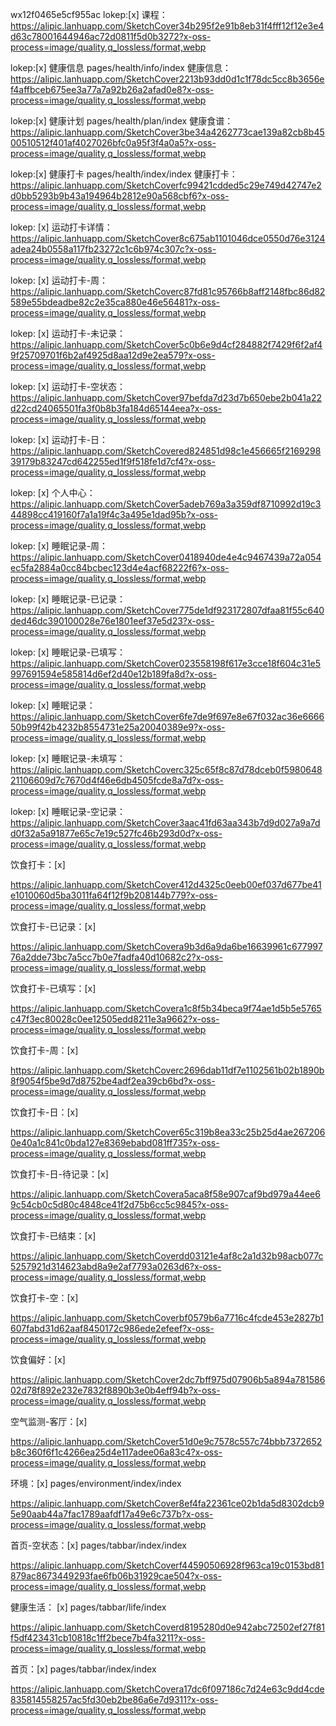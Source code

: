 wx12f0465e5cf955ac
lokep:[x]
课程：https://alipic.lanhuapp.com/SketchCover34b295f2e91b8eb31f4fff12f12e3e4d63c78001644946ac72d0811f5d0b3272?x-oss-process=image/quality,q_lossless/format,webp

lokep:[x] 健康信息 pages/health/info/index
健康信息：https://alipic.lanhuapp.com/SketchCover2213b93dd0d1c1f78dc5cc8b3656ef4affbceb675ee3a77a7a92b26a2afad0e8?x-oss-process=image/quality,q_lossless/format,webp

lokep:[x] 健康计划 pages/health/plan/index
健康食谱：https://alipic.lanhuapp.com/SketchCover3be34a4262773cae139a82cb8b4500510512f401af4027026bfc0a95f3f4a0a5?x-oss-process=image/quality,q_lossless/format,webp

lokep:[x] 健康打卡 pages/health/index/index
健康打卡：https://alipic.lanhuapp.com/SketchCoverfc99421cdded5c29e749d42747e2d0bb5293b9b43a194964b2812e90a568cbf6?x-oss-process=image/quality,q_lossless/format,webp

lokep: [x]
运动打卡详情：https://alipic.lanhuapp.com/SketchCover8c675ab1101046dce0550d76e3124adea24b0558a117fb23272c1c6b974c307c?x-oss-process=image/quality,q_lossless/format,webp

lokep: [x]
运动打卡-周：https://alipic.lanhuapp.com/SketchCoverc87fd81c95766b8aff2148fbc86d82589e55bdeadbe82c2e35ca880e46e56481?x-oss-process=image/quality,q_lossless/format,webp

lokep: [x]
运动打卡-未记录：https://alipic.lanhuapp.com/SketchCover5c0b6e9d4cf284882f7429f6f2af49f25709701f6b2af4925d8aa12d9e2ea579?x-oss-process=image/quality,q_lossless/format,webp

lokep: [x]
运动打卡-空状态：https://alipic.lanhuapp.com/SketchCover97befda7d23d7b650ebe2b041a22d22cd24065501fa3f0b8b3fa184d65144eea?x-oss-process=image/quality,q_lossless/format,webp

lokep: [x]
运动打卡-日：https://alipic.lanhuapp.com/SketchCovered824851d98c1e456665f216929839179b83247cd642255ed1f9f518fe1d7cf4?x-oss-process=image/quality,q_lossless/format,webp

lokep: [x]
个人中心：https://alipic.lanhuapp.com/SketchCover5adeb769a3a359df8710992d19c344898cc419160f7a1a19f4c3a495e1dad95b?x-oss-process=image/quality,q_lossless/format,webp

lokep: [x]
睡眠记录-周：https://alipic.lanhuapp.com/SketchCover0418940de4e4c9467439a72a054ec5fa2884a0cc84bcbec123d4e4acf68222f6?x-oss-process=image/quality,q_lossless/format,webp

lokep: [x]
睡眠记录-已记录：https://alipic.lanhuapp.com/SketchCover775de1df923172807dfaa81f55c640ded46dc390100028e76e1801eef37e5d23?x-oss-process=image/quality,q_lossless/format,webp

lokep: [x]
睡眠记录-已填写：https://alipic.lanhuapp.com/SketchCover023558198f617e3cce18f604c31e5997691594e585814d6ef2d40e12b189fa8d?x-oss-process=image/quality,q_lossless/format,webp

lokep: [x]
睡眠记录：https://alipic.lanhuapp.com/SketchCover6fe7de9f697e8e67f032ac36e666650b99f42b4232b8554731e25a20040389e9?x-oss-process=image/quality,q_lossless/format,webp

lokep: [x]
睡眠记录-未填写：https://alipic.lanhuapp.com/SketchCoverc325c65f8c87d78dceb0f598064821106609d7c7670d4f46e6db4505fcde8a7d?x-oss-process=image/quality,q_lossless/format,webp

lokep: [x]
睡眠记录-空记录：https://alipic.lanhuapp.com/SketchCover3aac41fd63aa343b7d9d027a9a7dd0f32a5a91877e65c7e19c527fc46b293d0d?x-oss-process=image/quality,q_lossless/format,webp

饮食打卡：[x]

https://alipic.lanhuapp.com/SketchCover412d4325c0eeb00ef037d677be41e1010060d5ba3011fa64f12f9b208144b779?x-oss-process=image/quality,q_lossless/format,webp

饮食打卡-已记录：[x]

https://alipic.lanhuapp.com/SketchCovera9b3d6a9da6be16639961c67799776a2dde73bc7a5cc7b0e7fadfa40d10682c2?x-oss-process=image/quality,q_lossless/format,webp

饮食打卡-已填写：[x]

https://alipic.lanhuapp.com/SketchCovera1c8f5b34beca9f74ae1d5b5e5765c47f3ec80028c0ee12505edd8211e3a9662?x-oss-process=image/quality,q_lossless/format,webp

饮食打卡-周：[x]

https://alipic.lanhuapp.com/SketchCoverc2696dab11df7e1102561b02b1890b8f9054f5be9d7d8752be4adf2ea39cb6bd?x-oss-process=image/quality,q_lossless/format,webp

饮食打卡-日：[x]

https://alipic.lanhuapp.com/SketchCover65c319b8ea33c25b25d4ae2672060e40a1c841c0bda127e8369ebabd081ff735?x-oss-process=image/quality,q_lossless/format,webp

饮食打卡-日-待记录：[x]

https://alipic.lanhuapp.com/SketchCovera5aca8f58e907caf9bd979a44ee69c54cb0c5d80c4848ce41f2d75b6cc5c9845?x-oss-process=image/quality,q_lossless/format,webp

饮食打卡-已结束：[x]

https://alipic.lanhuapp.com/SketchCoverdd03121e4af8c2a1d32b98acb077c5257921d314623abd8a9e2af7793a0263d6?x-oss-process=image/quality,q_lossless/format,webp

饮食打卡-空：[x]

https://alipic.lanhuapp.com/SketchCoverbf0579b6a7716c4fcde453e2827b1607fabd31d62aaf8450172c986ede2efeef?x-oss-process=image/quality,q_lossless/format,webp

饮食偏好：[x]

https://alipic.lanhuapp.com/SketchCover2dc7bff975d07906b5a894a78158602d78f892e232e7832f8890b3e0b4eff94b?x-oss-process=image/quality,q_lossless/format,webp

空气监测-客厅：[x]

https://alipic.lanhuapp.com/SketchCover51d0e9c7578c557c74bbb7372652b8c360f6f1c4266ea25d4e117adee06a83c4?x-oss-process=image/quality,q_lossless/format,webp

环境：[x] pages/environment/index/index

https://alipic.lanhuapp.com/SketchCover8ef4fa22361ce02b1da5d8302dcb95e90aab44a7fac1789aafdf17a49e6c737b?x-oss-process=image/quality,q_lossless/format,webp

首页-空状态：[x] pages/tabbar/index/index

https://alipic.lanhuapp.com/SketchCoverf44590506928f963ca19c0153bd81879ac8673449293fae6fb06b31929cae504?x-oss-process=image/quality,q_lossless/format,webp

健康生活： [x] pages/tabbar/life/index

https://alipic.lanhuapp.com/SketchCoverd8195280d0e942abc72502ef27f81f5df423431cb10818c1ff2bece7b4fa3211?x-oss-process=image/quality,q_lossless/format,webp

首页：[x] pages/tabbar/index/index

https://alipic.lanhuapp.com/SketchCovera17dc6f097186c7d24e63c9dd4cde835814558257ac5fd30eb2be86a6e7d9311?x-oss-process=image/quality,q_lossless/format,webp


